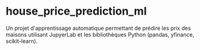 # house_price_prediction_ml
Un projet d'apprentissage automatique permettant de prédire les prix des maisons utilisant JupyerLab et les bibliothèques Python (pandas, yfinance, scikit-learn).
